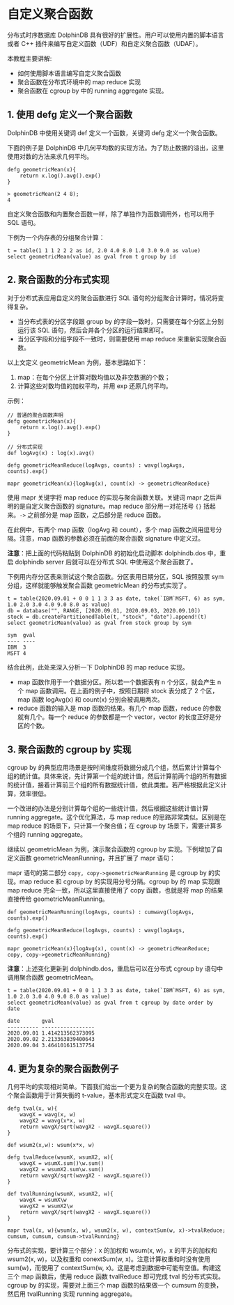 # 自定义聚合函数

分布式时序数据库 DolphinDB 具有很好的扩展性。用户可以使用内置的脚本语言或者 C++ 插件来编写自定义函数（UDF）和自定义聚合函数（UDAF）。

本教程主要讲解:

* 如何使用脚本语言编写自定义聚合函数
* 聚合函数在分布式环境中的 map reduce 实现
* 聚合函数在 cgroup by 中的 running aggregate 实现。

## 1. 使用 defg 定义一个聚合函数

DolphinDB 中使用关键词 def 定义一个函数，关键词 defg 定义一个聚合函数。

下面的例子是 DolphinDB 中几何平均数的实现方法。为了防止数据的溢出，这里使用对数的方法来求几何平均。

```
defg geometricMean(x){
    return x.log().avg().exp()
}

> geometricMean(2 4 8);
4
```

自定义聚合函数和内置聚合函数一样，除了单独作为函数调用外，也可以用于 SQL 语句。

下例为一个内存表的分组聚合计算：

```
t = table(1 1 1 2 2 2 as id, 2.0 4.0 8.0 1.0 3.0 9.0 as value)
select geometricMean(value) as gval from t group by id
```

## 2. 聚合函数的分布式实现

对于分布式表应用自定义的聚合函数进行 SQL 语句的分组聚合计算时，情况将变得复杂。

* 当分布式表的分区字段跟 group by 的字段一致时，只需要在每个分区上分别运行该 SQL 语句，然后合并各个分区的运行结果即可。
* 当分区字段和分组字段不一致时，则需要使用 map reduce 来重新实现聚合函数。

以上文定义 geometricMean 为例，基本思路如下：

1. map：在每个分区上计算对数均值以及非空数据的个数；
2. 计算这些对数均值的加权平均，并用 exp 还原几何平均。

示例：

```
// 普通的聚合函数声明
defg geometricMean(x){
    return x.log().avg().exp()
}

// 分布式实现
def logAvg(x) : log(x).avg()

defg geometricMeanReduce(logAvgs, counts) : wavg(logAvgs, counts).exp()

mapr geometricMean(x){logAvg(x), count(x) -> geometricMeanReduce}
```

使用 mapr 关键字将 map reduce 的实现与聚合函数关联。关键词 mapr 之后声明的是自定义聚合函数的 signature。map reduce 部分用一对花括号 `{}` 括起来。`->` 之前部分是 map 函数，之后部分是 reduce 函数。

在此例中，有两个 map 函数（logAvg 和 count），多个 map 函数之间用逗号分隔。注意，map 函数的参数必须在前面的聚合函数 signature 中定义过。

**注意**：把上面的代码粘贴到 DolphinDB 的初始化启动脚本 dolphindb.dos 中，重启 dolphindb server 后就可以在分布式 SQL 中使用这个聚合函数了。

下例用内存分区表来测试这个聚合函数。分区表用日期分区，SQL 按照股票 sym 分组，这样就能够触发聚合函数 geometricMean 的分布式实现了。

```
t = table(2020.09.01 + 0 0 1 1 3 3 as date, take(`IBM`MSFT, 6) as sym, 1.0 2.0 3.0 4.0 9.0 8.0 as value)
db = database("", RANGE, [2020.09.01, 2020.09.03, 2020.09.10])
stock = db.createPartitionedTable(t, "stock", "date").append!(t)
select geometricMean(value) as gval from stock group by sym

sym  gval
---- ----
IBM  3
MSFT 4
```

结合此例，此处来深入分析一下 DolphinDB 的 map reduce 实现。

* map 函数作用于一个数据分区。所以若一个数据表有 n 个分区，就会产生 n 个 map 函数调用。在上面的例子中，按照日期将 stock 表分成了 2 个区，map 函数 logAvg(x) 和 count(x) 分别会被调用两次。
* reduce 函数的输入是 map 函数的结果。有几个 map 函数，reduce 的参数就有几个。每一个 reduce 的参数都是一个 vector，vector 的长度正好是分区的个数。

## 3. 聚合函数的 cgroup by 实现

cgroup by 的典型应用场景是按时间维度将数据分成几个组，然后累计计算每个组的统计值。具体来说，先计算第一个组的统计值，然后计算前两个组的所有数据的统计值，接着计算前三个组的所有数据统计值，依此类推。若严格根据此定义计算，效率很低。

一个改进的办法是分别计算每个组的一些统计值，然后根据这些统计值计算 running aggregate。这个优化算法，与 map reduce 的思路非常类似。区别是在 map reduce 的场景下，只计算一个聚合值；在 cgroup by 场景下，需要计算多个组的 running aggregate。

继续以 geometricMean 为例，演示聚合函数的 cgroup by 实现。下例增加了自定义函数 geometricMeanRunning，并且扩展了 mapr 语句：

mapr 语句的第二部分 `copy, copy->geometricMeanRunning` 是 cgroup by 的实现。map reduce 和 cgroup by 的实现用分号分隔。cgroup by 的 map 实现跟 map reduce 完全一致，所以这里直接使用了 copy 函数，也就是将 map 的结果直接传给 geometricMeanRunning。

```
def geometricMeanRunning(logAvgs, counts) : cumwavg(logAvgs, counts).exp()

defg geometricMeanReduce(logAvgs, counts) : wavg(logAvgs, counts).exp()

mapr geometricMean(x){logAvg(x), count(x) -> geometricMeanReduce; copy, copy->geometricMeanRunning}
```

**注意**：上述变化更新到 dolphindb.dos，重启后可以在分布式 cgroup by 语句中调用聚合函数 geometricMean。

```
t = table(2020.09.01 + 0 0 1 1 3 3 as date, take(`IBM`MSFT, 6) as sym, 1.0 2.0 3.0 4.0 9.0 8.0 as value)
select geometricMean(value) as gval from t cgroup by date order by date

date       gval
---------- -----------------
2020.09.01 1.414213562373095
2020.09.02 2.213363839400643
2020.09.04 3.464101615137754
```

## 4. 更为复杂的聚合函数例子

几何平均的实现相对简单。下面我们给出一个更为复杂的聚合函数的完整实现。这个聚合函数用于计算失衡的 t-value，基本形式定义在函数 tval 中。

```
defg tval(x, w){
	wavgX = wavg(x, w)
	wavgX2 = wavg(x*x, w)
	return wavgX/sqrt(wavgX2 - wavgX.square())
}

def wsum2(x,w): wsum(x*x, w)

defg tvalReduce(wsumX, wsumX2, w){
	wavgX = wsumX.sum()\w.sum()
	wavgX2 = wsumX2.sum\w.sum()
	return wavgX/sqrt(wavgX2 - wavgX.square())
}

def tvalRunning(wsumX, wsumX2, w){
	wavgX = wsumX\w
	wavgX2 = wsumX2\w
	return wavgX/sqrt(wavgX2 - wavgX.square())
}

mapr tval(x, w){wsum(x, w), wsum2(x, w), contextSum(w, x)->tvalReduce; cumsum, cumsum, cumsum->tvalRunning}
```

分布式的实现，要计算三个部分：x 的加权和 wsum(x, w)，x 的平方的加权和 wsum2(x, w)，以及权重和 conextSum(w, x)。注意计算权重和时没有使用 sum(w)，而使用了 contextSum(w, x)。这是考虑到数据中可能有空值。构建这三个 map 函数后，使用 reduce 函数 tvalReduce 即可完成 tval 的分布式实现。cgroup by 的实现，需要对上面三个 map 函数的结果做一个 cumsum 的变换，然后用 tvalRunning 实现 running aggregate。

